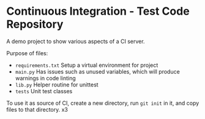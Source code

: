 # Continuous Integration - Test Code Repository

A demo project to show various aspects of a CI server.

Purpose of files:

- `requirements.txt` Setup a virtual environment for project
- `main.py` Has issues such as unused variables, which will produce warnings in code linting  
- `lib.py` Helper routine for unittest
- `tests` Unit test classes

To use it as source of CI, create a new directory, run `git init` in it, and copy files to that directory. x3
